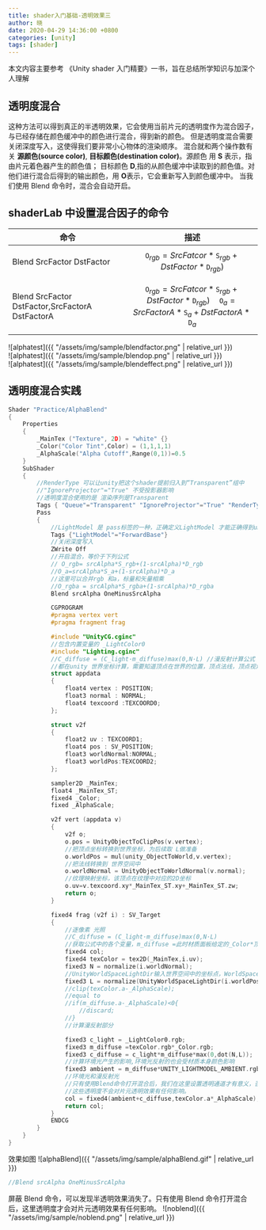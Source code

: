 ```yaml
---
title: shader入门基础-透明效果三
author: 晓
date: 2020-04-29 14:36:00 +0800
categories: [unity]
tags: [shader]
---
```


本文内容主要参考 《Unity shader 入门精要》一书，旨在总结所学知识与加深个人理解

## 透明度混合

这种方法可以得到真正的半透明效果，它会使用当前片元的透明度作为混合因子，与已经存储在颜色缓冲中的颜色进行混合，得到新的颜色。
但是透明度混合需要关闭深度写入，这使得我们要非常小心物体的渲染顺序。
混合就和两个操作数有关 **源颜色(source color)**, **目标颜色(destination color)**。源颜色 用 **S** 表示，指由片元着色器产生的颜色值；
目标颜色 **D**,指的从颜色缓冲中读取到的颜色值。对他们进行混合后得到的输出颜色，用 **O**表示，它会重新写入到颜色缓冲中。
当我们使用 Blend 命令时，混合会自动开启。

## shaderLab 中设置混合因子的命令

| 命令                                            | 描述                                                                                                                                        |
| ----------------------------------------------- | ------------------------------------------------------------------------------------------------------------------------------------------- |
| Blend SrcFactor DstFactor                       | $$\mathtt O_{rgb}=SrcFatcor*\mathtt S_{rgb}+DstFactor*\mathtt D_{rgb})$$                                                                    |
| Blend SrcFactor DstFactor,SrcFactorA DstFactorA | $$\mathtt O_{rgb}=SrcFatcor*\mathtt S_{rgb}+DstFactor*\mathtt D_{rgb})\quad \mathtt O_a = SrcFactorA* \mathtt S_a+DstFactorA*\mathtt D_a $$ |

![alphatest]({{ "/assets/img/sample/blendfactor.png" | relative_url }})  
![alphatest]({{ "/assets/img/sample/blendop.png" | relative_url }})  
![alphatest]({{ "/assets/img/sample/blendeffect.png" | relative_url }})

## 透明度混合实践

```c
Shader "Practice/AlphaBlend"
{
    Properties
    {
        _MainTex ("Texture", 2D) = "white" {}
        _Color("Color Tint",Color) = (1,1,1,1)
        _AlphaScale("Alpha Cutoff",Range(0,1))=0.5
    }
    SubShader
    {
        //RenderType 可以让unity把这个shader提前归入到“Transparent”组中
        //"IgnoreProjector"="True" 不受投影器影响
        //透明度混合使用的是 渲染序列是Transparent
        Tags { "Queue"="Transparent" "IgnoreProjector"="True" "RenderType"="Transparent" }
        Pass
        {
            //LightModel 是 pass标签的一种，正确定义LightModel 才能正确得到unity的内置光照变量
            Tags {"LightModel"="ForwardBase"}
            //关闭深度写入
            ZWrite Off
            //开启混合，等价于下列公式
            // O_rgb= srcAlpha*S_rgb+(1-srcAlpha)*D_rgb
            //O_a=srcAlpha*S_a+(1-srcAlpha)*D_a
            //这里可以合并rgb 和a，标量和矢量相乘
            //O_rgba = srcAlpha*S_rgba+(1-srcAlpha)*D_rgba
            Blend srcAlpha OneMinusSrcAlpha

            CGPROGRAM
            #pragma vertex vert
            #pragma fragment frag

            #include "UnityCG.cginc"
            //包含内置变量的 _LightColor0
            #include "Lighting.cginc"
            //C_diffuse = (C_light·m_diffuse)max(0,N·L) //漫反射计算公式
            //都在unity 世界坐标计算，需要知道顶点在世界的位置，顶点法线，顶点视角位置
            struct appdata
            {
                float4 vertex : POSITION;
                float3 normal : NORMAL;
                float4 texcoord :TEXCOORD0;
            };

            struct v2f
            {
                float2 uv : TEXCOORD1;
                float4 pos : SV_POSITION;
                float3 worldNormal:NORMAL;
                float3 worldPos:TEXCOORD2;
            };

            sampler2D _MainTex;
            float4 _MainTex_ST;
            fixed4 _Color;
            fixed _AlphaScale;

            v2f vert (appdata v)
            {
                v2f o;
                o.pos = UnityObjectToClipPos(v.vertex);
                //把顶点坐标转换到世界坐标，为后续取 L做准备
                o.worldPos = mul(unity_ObjectToWorld,v.vertex);
                //把法线转换到 世界空间中
                o.worldNormal = UnityObjectToWorldNormal(v.normal);
                //纹理映射坐标，该顶点在纹理中对应的2D坐标
                o.uv=v.texcoord.xy*_MainTex_ST.xy+_MainTex_ST.zw;
                return o;
            }

            fixed4 frag (v2f i) : SV_Target
            {
                //逐像素 光照
                //C_diffuse = (C_light·m_diffuse)max(0,N·L)
                //获取公式中的各个变量，m_diffuse =此时材质面板给定的_Color*顶点的color
                fixed4 col;
                fixed4 texColor = tex2D(_MainTex,i.uv);
                fixed3 N = normalize(i.worldNormal);
                //UnityWorldSpaceLightDir输入世界空间中的坐标点，WorldSpaceLightDir 输入模型空间中的坐标顶点
                fixed3 L = normalize(UnityWorldSpaceLightDir(i.worldPos));
                //clip(texColor.a-_AlphaScale);
                //equal to
                //if(m_diffuse.a-_AlphaScale)<0{
                    //discard;
                //}
                //计算漫反射部分

                fixed3 c_light = _LightColor0.rgb;
                fixed3 m_diffuse =texColor.rgb*_Color.rgb;
                fixed3 c_diffuse = c_light*m_diffuse*max(0,dot(N,L));
                //计算环境光产生的影响,环境光反射的也会受材质本身颜色影响
                fixed3 ambient = m_diffuse*UNITY_LIGHTMODEL_AMBIENT.rgb;
                //环境光和漫反射光
                //只有使用Blend命令打开混合后，我们在这里设置透明通道才有意义，否则
                //这些透明度不会对片元透明效果有任何影响。
                col = fixed4(ambient+c_diffuse,texColor.a*_AlphaScale);
                return col;
            }
            ENDCG
        }
    }
}

```

效果如图
![alphaBlend]({{ "/assets/img/sample/alphaBlend.gif" | relative_url }})

```c
//Blend srcAlpha OneMinusSrcAlpha
```

屏蔽 Blend 命令，可以发现半透明效果消失了。只有使用 Blend 命令打开混合后，这里透明度才会对片元透明效果有任何影响。
![noblend]({{ "/assets/img/sample/noblend.png" | relative_url }})
